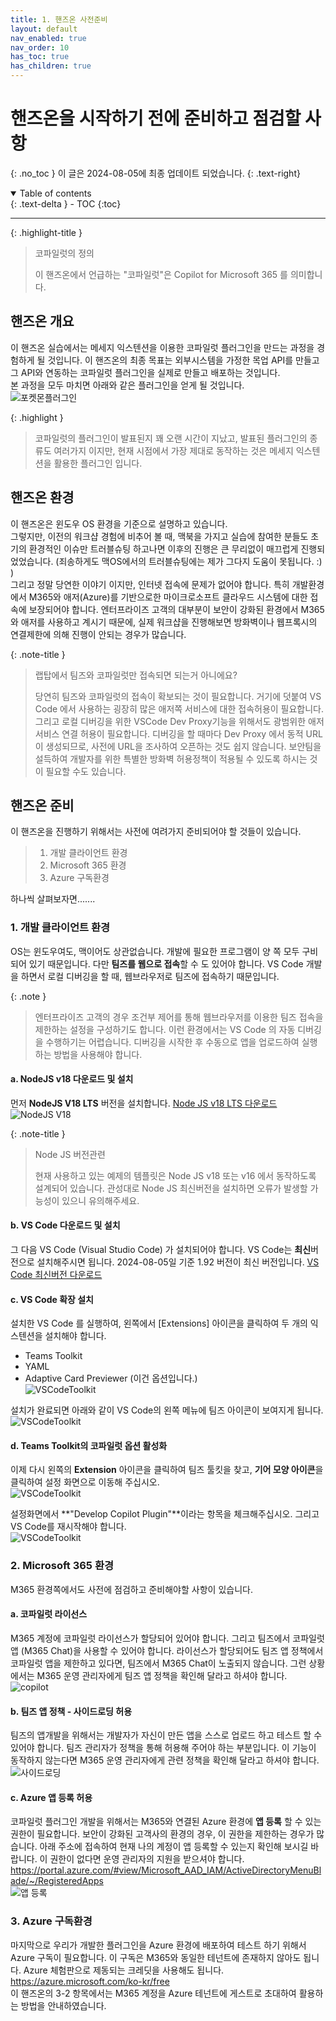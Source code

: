 ```yaml
---
title: 1. 핸즈온 사전준비
layout: default
nav_enabled: true
nav_order: 10
has_toc: true
has_children: true
---
```


# 핸즈온을 시작하기 전에 준비하고 점검할 사항
{: .no_toc }
이 글은 2024-08-05에 최종 업데이트 되었습니다.
{: .text-right}

<details open markdown="block">
  <summary>
    Table of contents
  </summary>
  {: .text-delta }
- TOC
{:toc}
</details>

---

{: .highlight-title }
> 코파일럿의 정의
>
> 이 핸즈온에서 언급하는 "코파일럿"은 Copilot for Microsoft 365 를 의미합니다.

## 핸즈온 개요
이 핸즈온 실습에서는 메세지 익스텐션을 이용한 코파일럿 플러그인을 만드는 과정을 경험하게 될 것입니다. 이 핸즈온의 최종 목표는 외부시스템을 가정한 목업 API를 만들고 그 API와 연동하는 코파일럿 플러그인을 실제로 만들고 배포하는 것입니다.<br/>
본 과정을 모두 마치면 아래와 같은 플러그인을 얻게 될 것입니다.<br/>
![포켓몬플러그인](../assets/10/10-01.png)

{: .highlight }
> 코파일럿의 플러그인이 발표된지 꽤 오랜 시간이 지났고, 발표된 플러그인의 종류도 여러가지 이지만, 현재 시점에서 가장 제대로 동작하는 것은 메세지 익스텐션을 활용한 플러그인 입니다.

## 핸즈온 환경
이 핸즈온은 윈도우 OS 환경을 기준으로 설명하고 있습니다.<br/>
그렇지만, 이전의 워크샵 경험에 비추어 볼 때, 맥북을 가지고 실습에 참여한 분들도 초기의 환경적인 이슈만 트러블슈팅 하고나면 이후의 진행은 큰 무리없이 매끄럽게 진행되었었습니다. (죄송하게도 맥OS에서의 트러블슈팅에는 제가 그다지 도움이 못됩니다. :) )<br/> 
그리고 정말 당연한 이야기 이지만, 인터넷 접속에 문제가 없어야 합니다. 특히 개발환경에서 M365와 애저(Azure)를 기반으로한 마이크로소프트 클라우드 시스템에 대한 접속에 보장되어야 합니다. 엔터프라이즈 고객의 대부분이 보안이 강화된 환경에서 M365와 애저를 사용하고 계시기 때문에, 실제 워크샵을 진행해보면 방화벽이나 웹프록시의 연결제한에 의해 진행이 안되는 경우가 많습니다.

{: .note-title }
> 랩탑에서 팀즈와 코파일럿만 접속되면 되는거 아니에요?
>
> 당연히 팀즈와 코파일럿의 접속이 확보되는 것이 필요합니다.
> 거기에 덧붙여 VS Code 에서 사용하는 굉장히 많은 애저쪽 서비스에 대한 접속허용이 필요합니다. 그리고 로컬 디버깅을 위한 VSCode Dev Proxy기능을 위해서도 광범위한 애저 서비스 연결 허용이 필요합니다. 디버깅을 할 때마다 Dev Proxy 에서 동적 URL이 생성되므로, 사전에 URL을 조사하여 오픈하는 것도 쉽지 않습니다. 보안팀을 설득하여 개발자를 위한 특별한 방화벽 허용정책이 적용될 수 있도록 하시는 것이 필요할 수도 있습니다.

## 핸즈온 준비
이 핸즈온을 진행하기 위해서는 사전에 여려가지 준비되어야 할 것들이 있습니다.
> 1. 개발 클라이언트 환경
> 2. Microsoft 365 환경
> 3. Azure 구독환경

하나씩 살펴보자면.......

### 1. 개발 클라이언트 환경
OS는 윈도우여도, 맥이어도 상관없습니다. 개발에 필요한 프로그램이 양 쪽 모두 구비되어 있기 때문입니다. 다만 **팀즈를 웹으로 접속**할 수 도 있어야 합니다. VS Code 개발을 하면서 로컬 디버깅을 할 때, 웹브라우저로 팀즈에 접속하기 때문입니다.

{: .note }
> 엔터프라이즈 고객의 경우 조건부 제어를 통해 웹브라우저를 이용한 팀즈 접속을 제한하는 설정을 구성하기도 합니다. 이런 환경에서는 VS Code 의 자동 디버깅을 수행하기는 어렵습니다. 디버깅을 시작한 후 수동으로 앱을 업로드하여 실행하는 방법을 사용해야 합니다.

#### a. NodeJS v18 다운로드 및 설치
먼저 **NodeJS V18 LTS** 버전을 설치합니다. [Node JS v18 LTS 다운로드](https://nodejs.org/dist/v18.20.4/node-v18.20.4-x64.msi)
![NodeJS V18](../assets/10/10-02.png)

{: .note-title }
> Node JS 버전관련
>
> 현재 사용하고 있는 예제의 템플릿은 Node JS v18 또는 v16 에서 동작하도록 설계되어 있습니다.
> 관성대로 Node JS 최신버전을 설치하면 오류가 발생할 가능성이 있으니 유의해주세요.

#### b. VS Code 다운로드 및 설치
그 다음 VS Code (Visual Studio Code) 가 설치되어야 합니다. VS Code는 **최신**버전으로 설치해주시면 됩니다. 2024-08-05일 기준 1.92 버전이 최신 버전입니다. [VS Code 최신버전 다운로드](https://code.visualstudio.com/docs?dv=win)

#### c. VS Code 확장 설치
설치한 VS Code 를 실행하여, 왼쪽에서 \[Extensions\] 아이콘을 클릭하여 두 개의 익스텐션을 설치해야 합니다.
- Teams Toolkit
- YAML
- Adaptive Card Previewer (이건 옵션입니다.)<br/>
![VSCodeToolkit](../assets/10/10-03.png)

설치가 완료되면 아래와 같이 VS Code의 왼쪽 메뉴에 팀즈 아이콘이 보여지게 됩니다.<br/>
![VSCodeToolkit](../assets/10/10-04.png)

#### d. Teams Toolkit의 코파일럿 옵션 활성화
이제 다시 왼쪽의 **Extension** 아이콘을 클릭하여 팀즈 툴킷을 찾고, **기어 모양 아이콘**을 클릭하여 설정 화면으로 이동해 주십시오.<br/>
![VSCodeToolkit](../assets/10/10-05.png)

설정화면에서 **"Develop Copilot Plugin"**이라는 항목을 체크해주십시오. 그리고 VS Code를 재시작해야 합니다.<br/>
![VSCodeToolkit](../assets/10/10-06.png)

### 2. Microsoft 365 환경
M365 환경쪽에서도 사전에 점검하고 준비해야할 사항이 있습니다.

#### a. 코파일럿 라이선스
M365 계정에 코파일럿 라이선스가 할당되어 있어야 합니다. 그리고 팀즈에서 코파일럿 앱 (M365 Chat)을 사용할 수 있어야 합니다. 라이선스가 할당되어도 팀즈 앱 정책에서 코파일럿 앱을 제한하고 있다면, 팀즈에서 M365 Chat이 노출되지 않습니다. 그런 상황에서는 M365 운영 관리자에게 팀즈 앱 정책을 확인해 달라고 하셔야 합니다.<br/>
![copilot](../assets/10/10-07.png)

#### b. 팀즈 앱 정책 - 사이드로딩 허용
팀즈의 앱개발을 위해서는 개발자가 자신이 만든 앱을 스스로 업로드 하고 테스트 할 수 있어야 합니다. 팀즈 관리자가 정책을 통해 허용해 주어야 하는 부분입니다. 이 기능이 동작하지 않는다면 M365 운영 관리자에게 관련 정책을 확인해 달라고 하셔야 합니다.<br/>
![사이드로딩](../assets/10/10-08.png)

#### c. Azure 앱 등록 허용
코파일럿 플러그인 개발을 위해서는 M365와 연결된 Azure 환경에 **앱 등록** 할 수 있는 권한이 필요합니다. 보안이 강화된 고객사의 환경의 경우, 이 권한을 제한하는 경우가 많습니다. 아래 주소에 접속하여 현재 나의 계정이 앱 등록할 수 있는지 확인해 보시길 바랍니다. 이 권한이 없다면 운영 관리자의 지원을 받으셔야 합니다. <br/>
https://portal.azure.com/#view/Microsoft_AAD_IAM/ActiveDirectoryMenuBlade/~/RegisteredApps <br/>
![앱 등록](../assets/10/10-09.png)

### 3. Azure 구독환경
마지막으로 우리가 개발한 플러그인을 Azure 환경에 배포하여 테스트 하기 위해서 Azure 구독이 필요합니다. 이 구독은 M365와 동일한 테넌트에 존재하지 않아도 됩니다. Azure 체험판으로 제동되는 크레딧을 사용해도 됩니다. <br/>
https://azure.microsoft.com/ko-kr/free <br/>
이 핸즈온의 3-2 항목에서는 M365 계정을 Azure 테넌트에 게스트로 초대하여 활용하는 방법을 안내하였습니다.

